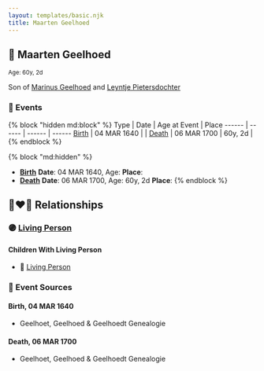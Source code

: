 ```yaml
---
layout: templates/basic.njk
title: Maarten Geelhoed
---
```

## 🔵 Maarten Geelhoed
<small>Age: 60y, 2d</small>

Son of [Marinus Geelhoed](/people/4/47020978) and [Leyntje Pietersdochter](/people/3/34853086)

### 📆 Events

{% block "hidden md:block" %}
Type | Date | Age at Event | Place
------ | ------ | ------ | ------
[Birth](#event-event-2) | 04 MAR 1640 |  |
[Death](#event-event-3) | 06 MAR 1700 | 60y, 2d |
{% endblock %}

{% block "md:hidden" %}
- **[Birth](#event-event-2)**
**Date**: 04 MAR 1640, Age:
**Place**:
- **[Death](#event-event-3)**
**Date**: 06 MAR 1700, Age: 60y, 2d
**Place**:
{% endblock %}

## 👩‍❤️‍👨 Relationships

### 🟣 [Living Person](/people/4/45923848)

#### Children With Living Person
* 🔵 [Living Person](/people/2/2482812)
### 📰 Event Sources

#### <a id="event-event-2"></a> Birth, 04 MAR 1640
* Geelhoet, Geelhoed & Geelhoedt Genealogie

#### <a id="event-event-3"></a> Death, 06 MAR 1700
* Geelhoet, Geelhoed & Geelhoedt Genealogie